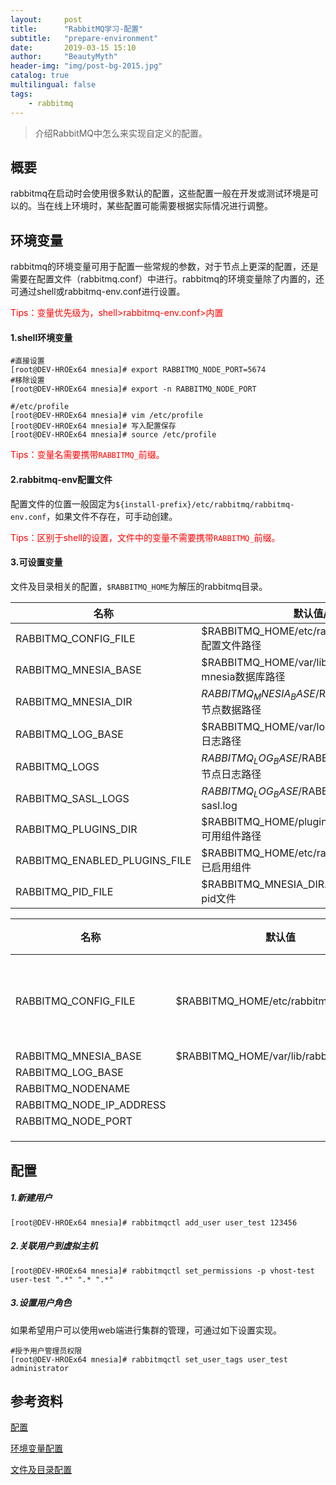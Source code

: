 ```yaml
---
layout:     post
title:      "RabbitMQ学习-配置"
subtitle:   "prepare-environment"
date:       2019-03-15 15:10
author:     "BeautyMyth"
header-img: "img/post-bg-2015.jpg"
catalog: true
multilingual: false
tags:
    - rabbitmq
---
```


> 介绍RabbitMQ中怎么来实现自定义的配置。

## 概要

<p>
rabbitmq在启动时会使用很多默认的配置，这些配置一般在开发或测试环境是可以的。当在线上环境时，某些配置可能需要根据实际情况进行调整。
</p>

## 环境变量

<p>
rabbitmq的环境变量可用于配置一些常规的参数，对于节点上更深的配置，还是需要在配置文件（rabbitmq.conf）中进行。rabbitmq的环境变量除了内置的，还可通过shell或rabbitmq-env.conf进行设置。
</p>

<p style="color:red;">
Tips：变量优先级为，shell>rabbitmq-env.conf>内置
</p>

#### 1.shell环境变量

```linux
#直接设置
[root@DEV-HROEx64 mnesia]# export RABBITMQ_NODE_PORT=5674
#移除设置
[root@DEV-HROEx64 mnesia]# export -n RABBITMQ_NODE_PORT
```

```linux
#/etc/profile
[root@DEV-HROEx64 mnesia]# vim /etc/profile
[root@DEV-HROEx64 mnesia]# 写入配置保存
[root@DEV-HROEx64 mnesia]# source /etc/profile
```

<p style="color:red;">
Tips：变量名需要携带<code>RABBITMQ_</code>前缀。
</p>

#### 2.rabbitmq-env配置文件

<p>
配置文件的位置一般固定为<code>${install-prefix}/etc/rabbitmq/rabbitmq-env.conf</code>，如果文件不存在，可手动创建。
</p>

<p style="color:red;">
Tips：区别于shell的设置，文件中的变量不需要携带<code>RABBITMQ_</code>前缀。
</p>

#### 3.可设置变量

<p>
文件及目录相关的配置，<code>$RABBITMQ_HOME</code>为解压的rabbitmq目录。
</p>

名称 | 默认值/说明 
---|---
RABBITMQ_CONFIG_FILE | $RABBITMQ_HOME/etc/rabbitmq/rabbitmq.conf <br> 配置文件路径 
RABBITMQ_MNESIA_BASE | $RABBITMQ_HOME/var/lib/rabbitmq/mnesia <br> mnesia数据库路径 
RABBITMQ_MNESIA_DIR | $RABBITMQ_MNESIA_BASE/$RABBITMQ_NODENAME <br> 节点数据路径
RABBITMQ_LOG_BASE | $RABBITMQ_HOME/var/log/rabbitmq <br> 日志路径
RABBITMQ_LOGS | $RABBITMQ_LOG_BASE/$RABBITMQ_NODENAME.log <br> 节点日志路径
RABBITMQ_SASL_LOGS | $RABBITMQ_LOG_BASE/$RABBITMQ_NODENAME-sasl.log 
RABBITMQ_PLUGINS_DIR | $RABBITMQ_HOME/plugins <br> 可用组件路径
RABBITMQ_ENABLED_PLUGINS_FILE | $RABBITMQ_HOME/etc/rabbitmq/enabled_plugins <br> 已启用组件
RABBITMQ_PID_FILE | $RABBITMQ_MNESIA_DIR.pid <br> pid文件

名称 | 默认值 | 说明
---|---|---
RABBITMQ_CONFIG_FILE | $RABBITMQ_HOME/etc/rabbitmq/rabbitmq | 配置文件路径
RABBITMQ_MNESIA_BASE | $RABBITMQ_HOME/var/lib/rabbitmq/mnesia |
RABBITMQ_LOG_BASE||
RABBITMQ_NODENAME||
RABBITMQ_NODE_IP_ADDRESS||
RABBITMQ_NODE_PORT||
||
||
||



## 配置

##### 1.新建用户

```linux
[root@DEV-HROEx64 mnesia]# rabbitmqctl add_user user_test 123456
```

##### 2.关联用户到虚拟主机

```linux
[root@DEV-HROEx64 mnesia]# rabbitmqctl set_permissions -p vhost-test user-test ".*" ".* ".*"
```

##### 3.设置用户角色

<p>
如果希望用户可以使用web端进行集群的管理，可通过如下设置实现。
</p>

```linux
#授予用户管理员权限
[root@DEV-HROEx64 mnesia]# rabbitmqctl set_user_tags user_test administrator
```

## 参考资料

[配置](https://www.rabbitmq.com/configure.html)

[环境变量配置](https://www.rabbitmq.com/rabbitmq-env.conf.5.html)

[文件及目录配置](https://www.rabbitmq.com/relocate.html)
